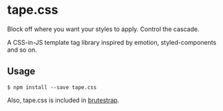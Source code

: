 # tape.css

Block off where you want your styles to apply. Control the cascade.

A CSS-in-JS template tag library inspired by emotion, styled-components and so on.

## Usage

```shell
$ npm install --save tape.css
```

Also, tape.css is included in [brutestrap](https://github.com/crislin2046/brutestrap).


  
